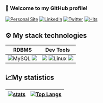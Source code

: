 ### 👋 Welcome to my GitHub profile!

[![Personal Site](https://img.shields.io/badge/Personal%20Site-grey?logo=github&style=flat-square&link=https://link.jeffersonriobueno.com)](https://link.jeffersonriobueno.com/?utm=GITHUB)
[![LinkedIn](https://img.shields.io/badge/LinkedIn-0077B5?logo=linkedin&logoColor=white&style=flat-square&link=https://www.linkedin.com/in/jeffersonriobueno)](https://www.linkedin.com/in/jeffersonriobueno)
[![Twitter](https://img.shields.io/badge/twitter-%231DA1F2.svg?logo=twitter&logoColor=white&style=flat-square&link=https://twitter.com/riobueno_jr)](https://twitter.com/riobueno_jr)
[![Hits](https://hits.seeyoufarm.com/api/count/incr/badge.svg?url=https%3A%2F%2Fgithub.com%2FJeffersonRiobueno&count_bg=%2379C83D&title_bg=%23555555&title=hits&edge_flat=true)](https://github.com/JeffersonRiobueno)

## ⚙ My stack technologies
<!---
|Programming languages|Frontend|Backend|
|---|---|---|
|<img src="https://img.shields.io/badge/JavaScript-323330?style=for-the-badge&logo=javascript&logoColor=F7DF1E"/>![TypeScript](https://img.shields.io/badge/typescript-%23007ACC.svg?style=for-the-badge&logo=typescript&logoColor=white) | <img src="https://img.shields.io/badge/Tailwind_CSS-38B2AC?style=for-the-badge&logo=tailwind-css&logoColor=white"/><img src="https://img.shields.io/badge/HTML5-E34F26?style=for-the-badge&logo=html5&logoColor=white"/> <img src="https://img.shields.io/badge/React-20232A?style=for-the-badge&logo=react&logoColor=61DAFB" /> <img src="https://img.shields.io/badge/Sass-CC6699?style=for-the-badge&logo=sass&logoColor=white" /> <img src="https://img.shields.io/badge/CSS3-1572B6?style=for-the-badge&logo=css3&logoColor=white"/> ![Next JS](https://img.shields.io/badge/Next-black?style=for-the-badge&logo=next.js&logoColor=white)|<img src="https://img.shields.io/badge/Node.js-339933?style=for-the-badge&logo=nodedotjs&logoColor=white" /> <img src="https://img.shields.io/badge/Express.js-000000?style=for-the-badge&logo=express&logoColor=white" /> |
--->
|RDBMS|Dev Tools|
|---|---|
![MySQL](https://img.shields.io/badge/mysql-%2300f.svg?style=for-the-badge&logo=mysql&logoColor=white) <img src="https://img.shields.io/badge/sqlserver-316192?style=for-the-badge"/>| <img src="https://img.shields.io/badge/GIT-E44C30?style=for-the-badge&logo=git&logoColor=white"/> ![Linux](https://img.shields.io/badge/Linux-FCC624?style=for-the-badge&logo=linux&logoColor=black) <img src="https://img.shields.io/badge/Docker-2CA5E0?style=for-the-badge&logo=docker&logoColor=white"/>|




## 📈My statistics
|[![stats](https://github-readme-stats.vercel.app/api?username=JeffersonRiobueno&theme=city_lights&show_icons=true&hide_border=true)](https://link.jeffersonriobueno.com/?utm=GITHUB)|[![Top Langs](https://github-readme-stats.vercel.app/api/top-langs/?username=JeffersonRiobueno&show_icons=true&theme=city_lights)](https://link.jeffersonriobueno.com/?utm=GITHUB)|
|---|---|
